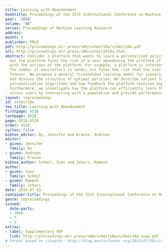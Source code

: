```yaml
---
title: Learning with Abandonment
booktitle: Proceedings of the 35th International Conference on Machine Learning
year: '2018'
volume: '80'
series: Proceedings of Machine Learning Research
address: 
month: 0
publisher: PMLR
pdf: http://proceedings.mlr.press/v80/schmit18a/schmit18a.pdf
url: http://proceedings.mlr.press/v80/schmit2018a.html
abstract: Consider a platform that wants to learn a personalized policy for each user,
  but the platform faces the risk of a user abandoning the platform if they are dissatisfied
  with the actions of the platform. For example, a platform is interested in personalizing
  the number of newsletters it sends, but faces the risk that the user unsubscribes
  forever. We propose a general thresholded learning model for scenarios like this,
  and discuss the structure of optimal policies. We describe salient features of optimal
  personalization algorithms and how feedback the platform receives impacts the results.
  Furthermore, we investigate how the platform can efficiently learn the heterogeneity
  across users by interacting with a population and provide performance guarantees.
layout: inproceedings
id: schmit18a
tex_title: Learning with Abandonment
firstpage: 4516
lastpage: 4524
page: 4516-4524
order: 4516
cycles: false
bibtex_editor: Dy, Jennifer and Krause, Andreas
editor:
- given: Jennifer
  family: Dy
- given: Andreas
  family: Krause
bibtex_author: Schmit, Sven and Johari, Ramesh
author:
- given: Sven
  family: Schmit
- given: Ramesh
  family: Johari
date: 2018-07-03
container-title: Proceedings of the 35th International Conference on Machine Learning
genre: inproceedings
issued:
  date-parts:
  - 2018
  - 7
  - 3
extras:
- label: Supplementary PDF
  link: http://proceedings.mlr.press/v80/schmit18a/schmit18a-supp.pdf
# Format based on citeproc: http://blog.martinfenner.org/2013/07/30/citeproc-yaml-for-bibliographies/
---
```

